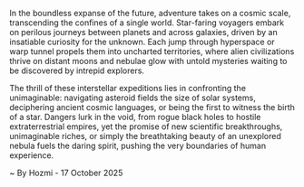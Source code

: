 
In the boundless expanse of the future, adventure takes on a cosmic scale, transcending the confines of a single world. Star-faring voyagers embark on perilous journeys between planets and across galaxies, driven by an insatiable curiosity for the unknown. Each jump through hyperspace or warp tunnel propels them into uncharted territories, where alien civilizations thrive on distant moons and nebulae glow with untold mysteries waiting to be discovered by intrepid explorers.

The thrill of these interstellar expeditions lies in confronting the unimaginable: navigating asteroid fields the size of solar systems, deciphering ancient cosmic languages, or being the first to witness the birth of a star. Dangers lurk in the void, from rogue black holes to hostile extraterrestrial empires, yet the promise of new scientific breakthroughs, unimaginable riches, or simply the breathtaking beauty of an unexplored nebula fuels the daring spirit, pushing the very boundaries of human experience.

~ By Hozmi - 17 October 2025
